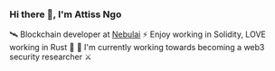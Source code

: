 ### Hi there 👋, I'm Attiss Ngo

🛰 Blockchain developer at [Nebulai](https://nebulai.com/)
⚡️ Enjoy working in Solidity, LOVE working in Rust 🦀
🌱 I'm currently working towards becoming a web3 security researcher ⚔️
 
<!--
**AttissNgo/AttissNgo** is a ✨ _special_ ✨ repository because its `README.md` (this file) appears on your GitHub profile.

Here are some ideas to get you started:

- 🔭 I’m currently working on ...
- 🌱 I’m currently learning ...
- 👯 I’m looking to collaborate on ...
- 🤔 I’m looking for help with ...
- 💬 Ask me about ...
- 📫 How to reach me: ...
- 😄 Pronouns: ...
- ⚡ Fun fact: ...
-->
